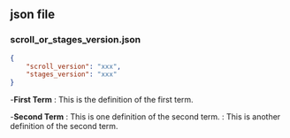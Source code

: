 ## json file
### scroll_or_stages_version.json
```json
{
    "scroll_version": "xxx",
    "stages_version": "xxx"
}
```

-**First Term**
: This is the definition of the first term.

-**Second Term**
: This is one definition of the second term.
: This is another definition of the second term.
